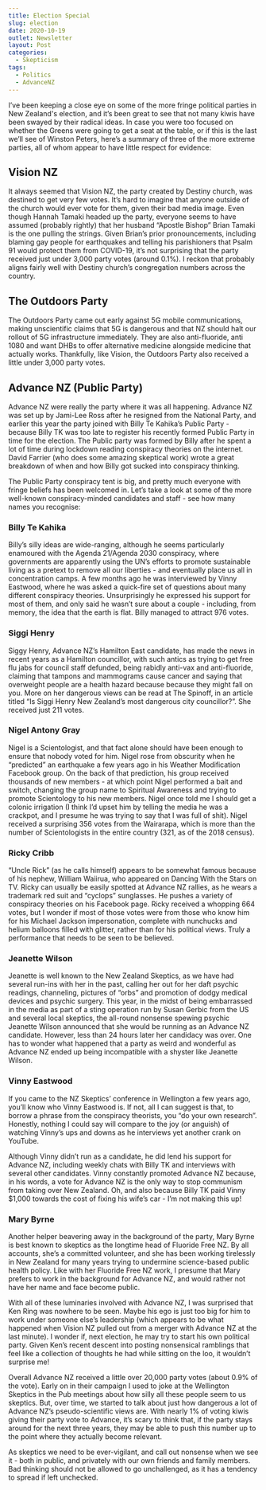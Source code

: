 ```yaml
---
title: Election Special
slug: election
date: 2020-10-19
outlet: Newsletter
layout: Post
categories:
  - Skepticism
tags:
  - Politics
  - AdvanceNZ
---
```


I’ve been keeping a close eye on some of the more fringe political parties in New Zealand's election, and it’s been great to see that not many kiwis have been swayed by their radical ideas. In case you were too focused on whether the Greens were going to get a seat at the table, or if this is the last we’ll see of Winston Peters, here’s a summary of three of the more extreme parties, all of whom appear to have little respect for evidence:

<!-- more -->

## Vision NZ

It always seemed that Vision NZ, the party created by Destiny church, was destined to get very few votes. It’s hard to imagine that anyone outside of the church would ever vote for them, given their bad media image. Even though Hannah Tamaki headed up the party, everyone seems to have assumed (probably rightly) that her husband “Apostle Bishop” Brian Tamaki is the one pulling the strings. Given Brian’s prior pronouncements, including blaming gay people for earthquakes and telling his parishioners that Psalm 91 would protect them from COVID-19, it’s not surprising that the party received just under 3,000 party votes (around 0.1%). I reckon that probably aligns fairly well with Destiny church’s congregation numbers across the country.

## The Outdoors Party

The Outdoors Party came out early against 5G mobile communications, making unscientific claims that 5G is dangerous and that NZ should halt our rollout of 5G infrastructure immediately. They are also anti-fluoride, anti 1080 and want DHBs to offer alternative medicine alongside medicine that actually works. Thankfully, like Vision, the Outdoors Party also received a little under 3,000 party votes.

## Advance NZ (Public Party)

Advance NZ were really the party where it was all happening. Advance NZ was set up by Jami-Lee Ross after he resigned from the National Party, and earlier this year the party joined with Billy Te Kahika’s Public Party - because Billy TK was too late to register his recently formed Public Party in time for the election. The Public party was formed by Billy after he spent a lot of time during lockdown reading conspiracy theories on the internet. David Farrier (who does some amazing skeptical work) wrote a great breakdown of when and how Billy got sucked into conspiracy thinking.

The Public Party conspiracy tent is big, and pretty much everyone with fringe beliefs has been welcomed in. Let’s take a look at some of the more well-known conspiracy-minded candidates and staff - see how many names you recognise:

### Billy Te Kahika

Billy’s silly ideas are wide-ranging, although he seems particularly enamoured with the Agenda 21/Agenda 2030 conspiracy, where governments are apparently using the UN’s efforts to promote sustainable living as a pretext to remove all our liberties - and eventually place us all in concentration camps. A few months ago he was interviewed by Vinny Eastwood, where he was asked a quick-fire set of questions about many different conspiracy theories. Unsurprisingly he expressed his support for most of them, and only said he wasn’t sure about a couple - including, from memory, the idea that the earth is flat. Billy managed to attract 976 votes.

### Siggi Henry

Siggy Henry, Advance NZ’s Hamilton East candidate, has made the news in recent years as a Hamilton councillor, with such antics as trying to get free flu jabs for council staff defunded, being rabidly anti-vax and anti-fluoride, claiming that tampons and mammograms cause cancer and saying that overweight people are a health hazard because because they might fall on you. More on her dangerous views can be read at The Spinoff, in an article titled “Is Siggi Henry New Zealand’s most dangerous city councillor?”. She received just 211 votes.

### Nigel Antony Gray

Nigel is a Scientologist, and that fact alone should have been enough to ensure that nobody voted for him. Nigel rose from obscurity when he “predicted” an earthquake a few years ago in his Weather Modification Facebook group. On the back of that prediction, his group received thousands of new members - at which point Nigel performed a bait and switch, changing the group name to Spiritual Awareness and trying to promote Scientology to his new members. Nigel once told me I should get a colonic irrigation (I think I’d upset him by telling the media he was a crackpot, and I presume he was trying to say that I was full of shit). Nigel received a surprising 356 votes from the Wairarapa, which is more than the number of Scientologists in the entire country (321, as of the 2018 census).

### Ricky Cribb

“Uncle Rick” (as he calls himself) appears to be somewhat famous because of his nephew, William Waiirua, who appeared on Dancing With the Stars on TV. Ricky can usually be easily spotted at Advance NZ rallies, as he wears a trademark red suit and “cyclops” sunglasses. He pushes a variety of conspiracy theories on his Facebook page. Ricky received a whopping 664 votes, but I wonder if most of those votes were from those who know him for his Michael Jackson impersonation, complete with nunchucks and helium balloons filled with glitter, rather than for his political views. Truly a performance that needs to be seen to be believed.

### Jeanette Wilson

Jeanette is well known to the New Zealand Skeptics, as we have had several run-ins with her in the past, calling her out for her daft psychic readings, channeling, pictures of “orbs” and promotion of dodgy medical devices and psychic surgery. This year, in the midst of being embarrassed in the media as part of a sting operation run by Susan Gerbic from the US and several local skeptics, the all-round nonsense spewing psychic Jeanette Wilson announced that she would be running as an Advance NZ candidate. However, less than 24 hours later her candidacy was over. One has to wonder what happened that a party as weird and wonderful as Advance NZ ended up being incompatible with a shyster like Jeanette Wilson.

### Vinny Eastwood

If you came to the NZ Skeptics’ conference in Wellington a few years ago, you’ll know who Vinny Eastwood is. If not, all I can suggest is that, to borrow a phrase from the conspiracy theorists, you “do your own research”. Honestly, nothing I could say will compare to the joy (or anguish) of watching Vinny’s ups and downs as he interviews yet another crank on YouTube.

Although Vinny didn’t run as a candidate, he did lend his support for Advance NZ, including weekly chats with Billy TK and interviews with several other candidates. Vinny constantly promoted Advance NZ because, in his words, a vote for Advance NZ is the only way to stop communism from taking over New Zealand. Oh, and also because Billy TK paid Vinny $1,000 towards the cost of fixing his wife’s car - I’m not making this up!

### Mary Byrne

Another helper beavering away in the background of the party, Mary Byrne is best known to skeptics as the longtime head of Fluoride Free NZ. By all accounts, she’s a committed volunteer, and she has been working tirelessly in New Zealand for many years trying to undermine science-based public health policy. Like with her Fluoride Free NZ work, I presume that Mary prefers to work in the background for Advance NZ, and would rather not have her name and face become public.

With all of these luminaries involved with Advance NZ, I was surprised that Ken Ring was nowhere to be seen. Maybe his ego is just too big for him to work under someone else’s leadership (which appears to be what happened when Vision NZ pulled out from a merger with Advance NZ at the last minute). I wonder if, next election, he may try to start his own political party. Given Ken’s recent descent into posting nonsensical ramblings that feel like a collection of thoughts he had while sitting on the loo, it wouldn’t surprise me!

Overall Advance NZ received a little over 20,000 party votes (about 0.9% of the vote). Early on in their campaign I used to joke at the Wellington Skeptics in the Pub meetings about how silly all these people seem to us skeptics. But, over time, we started to talk about just how dangerous a lot of Advance NZ’s pseudo-scientific views are. With nearly 1% of voting kiwis giving their party vote to Advance, it’s scary to think that, if the party stays around for the next three years, they may be able to push this number up to the point where they actually become relevant.

As skeptics we need to be ever-vigilant, and call out nonsense when we see it - both in public, and privately with our own friends and family members. Bad thinking should not be allowed to go unchallenged, as it has a tendency to spread if left unchecked.
